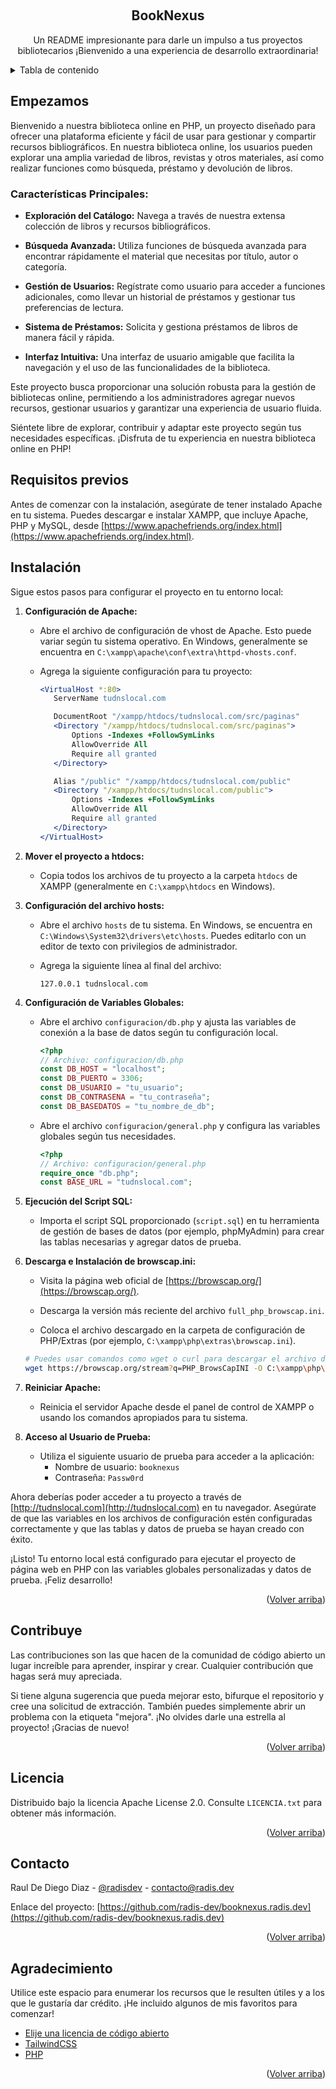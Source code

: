 <a name="readme-top"></a>

<br />
<div align="center">
  <h2 align="center">BookNexus</h3>

  <p align="center">
    Un README impresionante para darle un impulso a tus proyectos bibliotecarios ¡Bienvenido a una experiencia de desarrollo extraordinaria!
  </p>
</div>

<!-- TABLA DE CONTENIDO -->
<details>
  <summary>Tabla de contenido</summary>
  <ol>
    <li>
      <a href="#empezamos">Empezamos</a>
      <ul>
        <li><a href="#características-principales">Características Principales<a></li>
      </ul>
    </li>
    <li><a href="#requisitos-previos">Requisitos previos</a></li>
    <li><a href="#instalación">Instalación</a></li>
    <li><a href="#contribuye">Contribuye</a></li>
    <li><a href="#licencia">Licencia</a></li>
    <li><a href="#contacto">Contacto</a></li>
    <li><a href="#agradecimiento">Agradecimiento</a></li>
  </ol>
</details>

<!-- EMPEZAMOS -->

## Empezamos

Bienvenido a nuestra biblioteca online en PHP, un proyecto diseñado para ofrecer una plataforma eficiente y fácil de usar para gestionar y compartir recursos bibliográficos. En nuestra biblioteca online, los usuarios pueden explorar una amplia variedad de libros, revistas y otros materiales, así como realizar funciones como búsqueda, préstamo y devolución de libros.

### Características Principales:

- **Exploración del Catálogo:** Navega a través de nuestra extensa colección de libros y recursos bibliográficos.
- **Búsqueda Avanzada:** Utiliza funciones de búsqueda avanzada para encontrar rápidamente el material que necesitas por título, autor o categoría.

- **Gestión de Usuarios:** Regístrate como usuario para acceder a funciones adicionales, como llevar un historial de préstamos y gestionar tus preferencias de lectura.

- **Sistema de Préstamos:** Solicita y gestiona préstamos de libros de manera fácil y rápida.

- **Interfaz Intuitiva:** Una interfaz de usuario amigable que facilita la navegación y el uso de las funcionalidades de la biblioteca.

Este proyecto busca proporcionar una solución robusta para la gestión de bibliotecas online, permitiendo a los administradores agregar nuevos recursos, gestionar usuarios y garantizar una experiencia de usuario fluida.

Siéntete libre de explorar, contribuir y adaptar este proyecto según tus necesidades específicas. ¡Disfruta de tu experiencia en nuestra biblioteca online en PHP!

## Requisitos previos

Antes de comenzar con la instalación, asegúrate de tener instalado Apache en tu sistema. Puedes descargar e instalar XAMPP, que incluye Apache, PHP y MySQL, desde [https://www.apachefriends.org/index.html](https://www.apachefriends.org/index.html).

## Instalación

Sigue estos pasos para configurar el proyecto en tu entorno local:

1. **Configuración de Apache:**

   - Abre el archivo de configuración de vhost de Apache. Esto puede variar según tu sistema operativo. En Windows, generalmente se encuentra en `C:\xampp\apache\conf\extra\httpd-vhosts.conf`.
   - Agrega la siguiente configuración para tu proyecto:

     ```apache
     <VirtualHost *:80>
        ServerName tudnslocal.com

        DocumentRoot "/xampp/htdocs/tudnslocal.com/src/paginas"
        <Directory "/xampp/htdocs/tudnslocal.com/src/paginas">
            Options -Indexes +FollowSymLinks
            AllowOverride All
            Require all granted
        </Directory>

        Alias "/public" "/xampp/htdocs/tudnslocal.com/public"
        <Directory "/xampp/htdocs/tudnslocal.com/public">
            Options -Indexes +FollowSymLinks
            AllowOverride All
            Require all granted
        </Directory>
     </VirtualHost>
     ```

2. **Mover el proyecto a htdocs:**

   - Copia todos los archivos de tu proyecto a la carpeta `htdocs` de XAMPP (generalmente en `C:\xampp\htdocs` en Windows).

3. **Configuración del archivo hosts:**

   - Abre el archivo `hosts` de tu sistema. En Windows, se encuentra en `C:\Windows\System32\drivers\etc\hosts`. Puedes editarlo con un editor de texto con privilegios de administrador.
   - Agrega la siguiente línea al final del archivo:

     ```
     127.0.0.1 tudnslocal.com
     ```

4. **Configuración de Variables Globales:**

   - Abre el archivo `configuracion/db.php` y ajusta las variables de conexión a la base de datos según tu configuración local.

     ```php
     <?php
     // Archivo: configuracion/db.php
     const DB_HOST = "localhost";
     const DB_PUERTO = 3306;
     const DB_USUARIO = "tu_usuario";
     const DB_CONTRASENA = "tu_contraseña";
     const DB_BASEDATOS = "tu_nombre_de_db";
     ```

   - Abre el archivo `configuracion/general.php` y configura las variables globales según tus necesidades.

     ```php
     <?php
     // Archivo: configuracion/general.php
     require_once "db.php";
     const BASE_URL = "tudnslocal.com";
     ```

5. **Ejecución del Script SQL:**

   - Importa el script SQL proporcionado (`script.sql`) en tu herramienta de gestión de bases de datos (por ejemplo, phpMyAdmin) para crear las tablas necesarias y agregar datos de prueba.

6. **Descarga e Instalación de browscap.ini:**

   - Visita la página web oficial de [https://browscap.org/](https://browscap.org/).

   - Descarga la versión más reciente del archivo `full_php_browscap.ini`.

   - Coloca el archivo descargado en la carpeta de configuración de PHP/Extras (por ejemplo, `C:\xampp\php\extras\browscap.ini`).

   ```bash
   # Puedes usar comandos como wget o curl para descargar el archivo directamente en la terminal.
   wget https://browscap.org/stream?q=PHP_BrowsCapINI -O C:\xampp\php\extras\browscap.ini
   ```

7. **Reiniciar Apache:**

   - Reinicia el servidor Apache desde el panel de control de XAMPP o usando los comandos apropiados para tu sistema.

8. **Acceso al Usuario de Prueba:**
   - Utiliza el siguiente usuario de prueba para acceder a la aplicación:
     - Nombre de usuario: `booknexus`
     - Contraseña: `Passw0rd`

Ahora deberías poder acceder a tu proyecto a través de [http://tudnslocal.com](http://tudnslocal.com) en tu navegador. Asegúrate de que las variables en los archivos de configuración estén configuradas correctamente y que las tablas y datos de prueba se hayan creado con éxito.

¡Listo! Tu entorno local está configurado para ejecutar el proyecto de página web en PHP con las variables globales personalizadas y datos de prueba. ¡Feliz desarrollo!

<p align="right">(<a href="#readme-top">Volver arriba</a>)</p>
      
<!-- CONTRIBUYE -->
## Contribuye

Las contribuciones son las que hacen de la comunidad de código abierto un lugar increíble para aprender, inspirar y crear. Cualquier contribución que hagas será muy apreciada.

Si tiene alguna sugerencia que pueda mejorar esto, bifurque el repositorio y cree una solicitud de extracción. También puedes simplemente abrir un problema con la etiqueta "mejora". ¡No olvides darle una estrella al proyecto! ¡Gracias de nuevo!

<p align="right">(<a href="#readme-top">Volver arriba</a>)</p>

<!-- LICENCIA -->

## Licencia

Distribuido bajo la licencia Apache License 2.0. Consulte `LICENCIA.txt` para obtener más información.

<p align="right">(<a href="#readme-top">Volver arriba</a>)</p>

<!-- CONTACTO -->

## Contacto

Raul De Diego Diaz - [@radisdev](https://x.com/radisdev) - contacto@radis.dev

Enlace del proyecto: [https://github.com/radis-dev/booknexus.radis.dev](https://github.com/radis-dev/booknexus.radis.dev)

<p align="right">(<a href="#readme-top">Volver arriba</a>)</p>

<!-- AGREDECIMIENTO -->

## Agradecimiento

Utilice este espacio para enumerar los recursos que le resulten útiles y a los que le gustaría dar crédito. ¡He incluido algunos de mis favoritos para comenzar!

- [Elije una licencia de código abierto](https://choosealicense.com)
- [TailwindCSS](https://tailwindcss.com/)
- [PHP](https://www.php.net/)

<p align="right">(<a href="#readme-top">Volver arriba</a>)</p>
